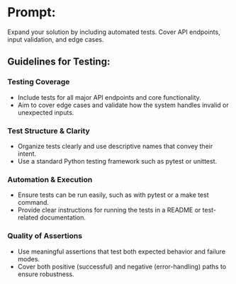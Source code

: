 # Prompt:
Expand your solution by including automated tests. Cover API endpoints, input validation, and edge cases.

## Guidelines for Testing:

### Testing Coverage
- Include tests for all major API endpoints and core functionality.
- Aim to cover edge cases and validate how the system handles invalid or unexpected inputs.

### Test Structure & Clarity
- Organize tests clearly and use descriptive names that convey their intent.
- Use a standard Python testing framework such as pytest or unittest.

### Automation & Execution
- Ensure tests can be run easily, such as with pytest or a make test command.
- Provide clear instructions for running the tests in a README or test-related documentation.

### Quality of Assertions
- Use meaningful assertions that test both expected behavior and failure modes.
- Cover both positive (successful) and negative (error-handling) paths to ensure robustness.
